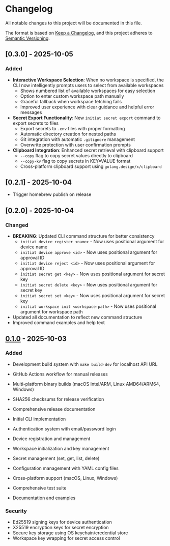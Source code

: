 # Changelog

All notable changes to this project will be documented in this file.

The format is based on [Keep a Changelog](https://keepachangelog.com/en/1.0.0/),
and this project adheres to [Semantic Versioning](https://semver.org/spec/v2.0.0.html).

## [0.3.0] - 2025-10-05

### Added
- **Interactive Workspace Selection**: When no workspace is specified, the CLI now intelligently prompts users to select from available workspaces
  - Shows numbered list of available workspaces for easy selection
  - Option to enter custom workspace path manually
  - Graceful fallback when workspace fetching fails
  - Improved user experience with clear guidance and helpful error messages
- **Secret Export Functionality**: New `initiat secret export` command to export secrets to files
  - Export secrets to `.env` files with proper formatting
  - Automatic directory creation for nested paths
  - Git integration with automatic `.gitignore` management
  - Overwrite protection with user confirmation prompts
- **Clipboard Integration**: Enhanced secret retrieval with clipboard support
  - `--copy` flag to copy secret values directly to clipboard
  - `--copy-kv` flag to copy secrets in KEY=VALUE format
  - Cross-platform clipboard support using `golang.design/x/clipboard`

## [0.2.1] - 2025-10-04
- Trigger homebrew publish on release

## [0.2.0] - 2025-10-04

### Changed
- **BREAKING**: Updated CLI command structure for better consistency
  - `initiat device register <name>` - Now uses positional argument for device name
  - `initiat device approve <id>` - Now uses positional argument for approval ID
  - `initiat device reject <id>` - Now uses positional argument for approval ID
  - `initiat secret get <key>` - Now uses positional argument for secret key
  - `initiat secret delete <key>` - Now uses positional argument for secret key
  - `initiat secret set <key>` - Now uses positional argument for secret key
  - `initiat workspace init <workspace-path>` - Now uses positional argument for workspace path
- Updated all documentation to reflect new command structure
- Improved command examples and help text

## [0.1.0] - 2025-10-03

### Added
- Development build system with `make build-dev` for localhost API URL
- GitHub Actions workflow for manual releases
- Multi-platform binary builds (macOS Intel/ARM, Linux AMD64/ARM64, Windows)
- SHA256 checksums for release verification
- Comprehensive release documentation

- Initial CLI implementation
- Authentication system with email/password login
- Device registration and management
- Workspace initialization and key management
- Secret management (set, get, list, delete)
- Configuration management with YAML config files
- Cross-platform support (macOS, Linux, Windows)
- Comprehensive test suite
- Documentation and examples

### Security
- Ed25519 signing keys for device authentication
- X25519 encryption keys for secret encryption
- Secure key storage using OS keychain/credential store
- Workspace key wrapping for secret access control

[Unreleased]: https://github.com/InitiatDev/initiat-cli/compare/v0.1.0...HEAD
[0.1.0]: https://github.com/InitiatDev/initiat-cli/releases/tag/v0.1.0
